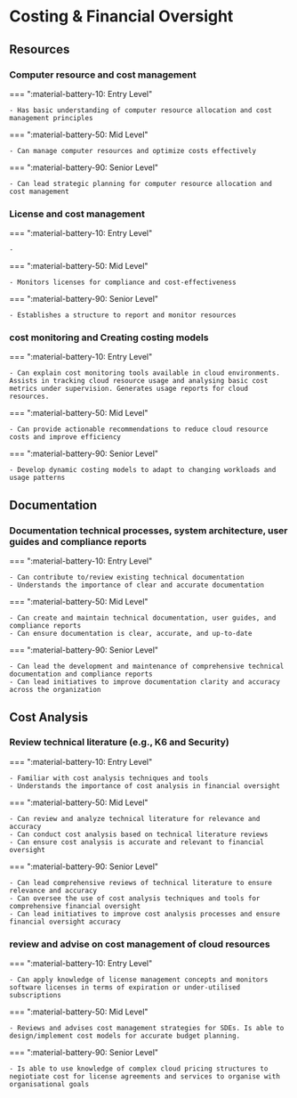 # Costing & Financial Oversight

## Resources


### Computer resource and cost management

=== ":material-battery-10: Entry Level"

    - Has basic understanding of computer resource allocation and cost management principles

=== ":material-battery-50: Mid Level"

    - Can manage computer resources and optimize costs effectively

=== ":material-battery-90: Senior Level"

    - Can lead strategic planning for computer resource allocation and cost management


### License and cost management

=== ":material-battery-10: Entry Level"

    -

=== ":material-battery-50: Mid Level"

    - Monitors licenses for compliance and cost-effectiveness

=== ":material-battery-90: Senior Level"

    - Establishes a structure to report and monitor resources


### cost monitoring and Creating costing models

=== ":material-battery-10: Entry Level"

    - Can explain cost monitoring tools available in cloud environments. Assists in tracking cloud resource usage and analysing basic cost metrics under supervision. Generates usage reports for cloud resources.

=== ":material-battery-50: Mid Level"

    - Can provide actionable recommendations to reduce cloud resource costs and improve efficiency

=== ":material-battery-90: Senior Level"

    - Develop dynamic costing models to adapt to changing workloads and usage patterns

## Documentation


### Documentation technical processes, system architecture, user guides and compliance reports

=== ":material-battery-10: Entry Level"

    - Can contribute to/review existing technical documentation
    - Understands the importance of clear and accurate documentation

=== ":material-battery-50: Mid Level"

    - Can create and maintain technical documentation, user guides, and compliance reports
    - Can ensure documentation is clear, accurate, and up-to-date

=== ":material-battery-90: Senior Level"

    - Can lead the development and maintenance of comprehensive technical documentation and compliance reports
    - Can lead initiatives to improve documentation clarity and accuracy across the organization

## Cost Analysis


### Review technical literature (e.g., K6 and Security)

=== ":material-battery-10: Entry Level"

    - Familiar with cost analysis techniques and tools
    - Understands the importance of cost analysis in financial oversight

=== ":material-battery-50: Mid Level"

    - Can review and analyze technical literature for relevance and accuracy
    - Can conduct cost analysis based on technical literature reviews
    - Can ensure cost analysis is accurate and relevant to financial oversight

=== ":material-battery-90: Senior Level"

    - Can lead comprehensive reviews of technical literature to ensure relevance and accuracy
    - Can oversee the use of cost analysis techniques and tools for comprehensive financial oversight
    - Can lead initiatives to improve cost analysis processes and ensure financial oversight accuracy


### review and advise on cost management of cloud resources

=== ":material-battery-10: Entry Level"

    - Can apply knowledge of license management concepts and monitors software licenses in terms of expiration or under-utilised subscriptions

=== ":material-battery-50: Mid Level"

    - Reviews and advises cost management strategies for SDEs. Is able to design/implement cost models for accurate budget planning.

=== ":material-battery-90: Senior Level"

    - Is able to use knowledge of complex cloud pricing structures to negiotiate cost for license agreements and services to organise with organisational goals
